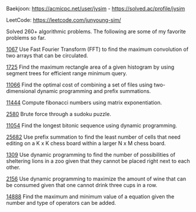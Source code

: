 Baekjoon: https://acmicpc.net/user/jysim - https://solved.ac/profile/jysim

LeetCode: https://leetcode.com/junyoung-sim/

Solved 260+ algorithmic problems. The following are some of my favorite problems so far.

[1067](./baekjoon/fft/1067.cpp) Use Fast Fourier Transform (FFT) to find the maximum convolution of two arrays that can be circulated.

[1725](./baekjoon/divideconquer/1725.cpp) Find the maximum rectangle area of a given histogram by using segment trees for efficient range minimum query.

[11066](./baekjoon/dp/11066.cpp) Find the optimal cost of combining a set of files using two-dimensional dynamic programming and prefix summations.

[11444](./baekjoon/divideconquer/11444.cpp) Compute fibonacci numbers using matrix exponentiation.

[2580](./baekjoon/brute/2580.cpp) Brute force through a sudoku puzzle.

[11054](./baekjoon/dp/11054.cpp) Find the longest bitonic sequence using dynamic programming.

[25682](./baekjoon/prefixsum/25682.cpp) Use prefix summation to find the least number of cells that need editing on a K x K chess board within a larger N x M chess board.

[1309](./baekjoon/dp/1309.cpp) Use dynamic programming to find the number of possibilities of sheltering lions in a zoo given that they cannot be placed right next to each other.

[2156](./baekjoon/dp/2156.cpp) Use dynamic programming to maximize the amount of wine that can be consumed given that one cannot drink three cups in a row.

[14888](./baekjoon/brute/14888.cpp) Find the maximum and minimum value of a equation given the number and type of operators can be added.